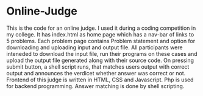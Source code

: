 # Online-Judge
This is the code for an online judge. I used it during a coding competition in my college. It has index.html as home page 
which has a nav-bar of links to 5 problems. Each problem page contains Problem statement and option for downloading and uploading input and output file. All participants were inteneded to download the input file, run their programs on these cases and upload the output file generated along with their source code. On pressing submit button, a shell script runs, that matches users output with correct output and announces the verdicet whether answer was correct or not.
Frontend of this judge is written in HTML, CSS and Javascript. Php is used for backend programming. Answer matching is done by shell scripting.
